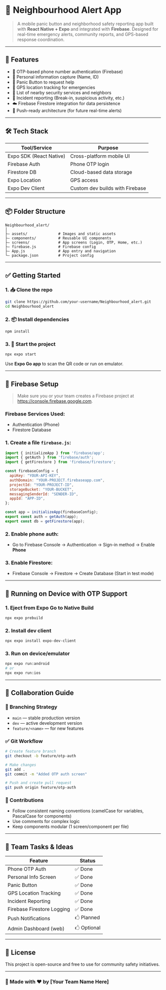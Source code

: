 # 📱 Neighbourhood Alert App

> A mobile panic button and neighborhood safety reporting app built with **React Native + Expo** and integrated with **Firebase**. Designed for real-time emergency alerts, community reports, and GPS-based response coordination.

---

## 🚀 Features

- 🔐 OTP-based phone number authentication (Firebase)
- 💇 Personal information capture (Name, ID)
- 🚨 Panic Button to request help
- 🧽 GPS location tracking for emergencies
- 👮 List of nearby security services and neighbors
- 📝 Incident reporting (Break-in, suspicious activity, etc.)
- ☁️ Firebase Firestore integration for data persistence
- 📡 Push-ready architecture (for future real-time alerts)

---

## 🛠️ Tech Stack

| Tool/Service      | Purpose                          |
|-------------------|----------------------------------|
| Expo SDK (React Native) | Cross-platform mobile UI      |
| Firebase Auth      | Phone OTP login                  |
| Firestore DB       | Cloud-based data storage         |
| Expo Location      | GPS access                       |
| Expo Dev Client    | Custom dev builds with Firebase  |

---

## 📦 Folder Structure

```
Neighbourhood_alert/
│
├— assets/              # Images and static assets
├— components/          # Reusable UI components
├— screens/             # App screens (Login, OTP, Home, etc.)
├— firebase.js          # Firebase config
├— App.js               # App entry and navigation
└— package.json         # Project config
```

---

## ✅ Getting Started

### 1. 📥 Clone the repo

```bash
git clone https://github.com/your-username/Neighbourhood_alert.git
cd Neighbourhood_alert
```

### 2. 📦 Install dependencies

```bash
npm install
```

### 3. 📱 Start the project

```bash
npx expo start
```

Use **Expo Go app** to scan the QR code or run on emulator.

---

## 🔐 Firebase Setup

> Make sure you or your team creates a Firebase project at https://console.firebase.google.com.

### Firebase Services Used:
- Authentication (Phone)
- Firestore Database

### 1. Create a file `firebase.js`:

```js
import { initializeApp } from 'firebase/app';
import { getAuth } from 'firebase/auth';
import { getFirestore } from 'firebase/firestore';

const firebaseConfig = {
  apiKey: "YOUR-API-KEY",
  authDomain: "YOUR-PROJECT.firebaseapp.com",
  projectId: "YOUR-PROJECT-ID",
  storageBucket: "YOUR-BUCKET",
  messagingSenderId: "SENDER-ID",
  appId: "APP-ID",
};

const app = initializeApp(firebaseConfig);
export const auth = getAuth(app);
export const db = getFirestore(app);
```

### 2. Enable phone auth:
- Go to Firebase Console → Authentication → Sign-in method → Enable **Phone**

### 3. Enable Firestore:
- Firebase Console → Firestore → Create Database (Start in test mode)

---

## 🧪 Running on Device with OTP Support

### 1. Eject from Expo Go to Native Build

```bash
npx expo prebuild
```

### 2. Install dev client

```bash
npx expo install expo-dev-client
```

### 3. Run on device/emulator

```bash
npx expo run:android
# or
npx expo run:ios
```

---

## 👥 Collaboration Guide

### 🔀 Branching Strategy

- `main` — stable production version
- `dev` — active development version
- `feature/<name>` — for new features

### ✅ Git Workflow

```bash
# Create feature branch
git checkout -b feature/otp-auth

# Make changes
git add .
git commit -m "Added OTP auth screen"

# Push and create pull request
git push origin feature/otp-auth
```

### 📝 Contributions

- Follow consistent naming conventions (camelCase for variables, PascalCase for components)
- Use comments for complex logic
- Keep components modular (1 screen/component per file)

---

## 📌 Team Tasks & Ideas

| Feature                     | Status     |
|-----------------------------|------------|
| Phone OTP Auth              | ✅ Done     |
| Personal Info Screen        | ✅ Done     |
| Panic Button                | ✅ Done     |
| GPS Location Tracking       | ✅ Done     |
| Incident Reporting          | ✅ Done     |
| Firebase Firestore Logging  | ✅ Done     |
| Push Notifications          | 🖒 Planned  |
| Admin Dashboard (web)       | 🖒 Optional |

---

## 📄 License

This project is open-source and free to use for community safety initiatives.

---

### 🧠 Made with ❤️ by [Your Team Name Here]

